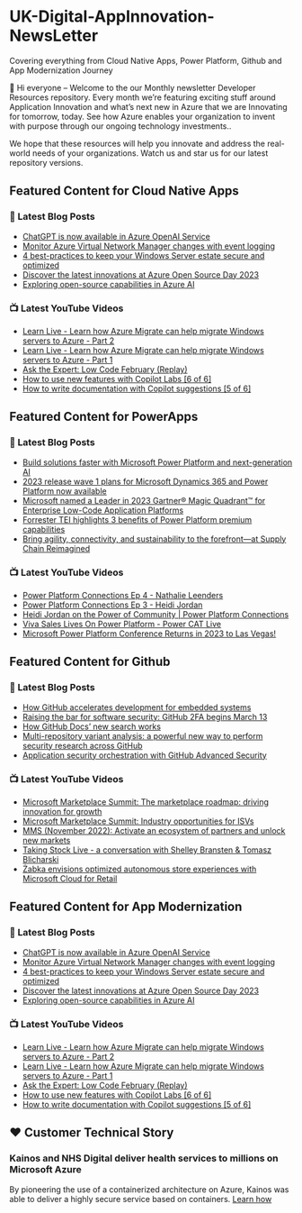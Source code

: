 # UK-Digital-AppInnovation-NewsLetter

Covering everything from Cloud Native Apps, Power Platform, Github and App Modernization Journey

👋 Hi everyone – Welcome to the our Monthly newsletter Developer Resources repository. Every month we’re featuring exciting stuff around Application Innovation and what’s next new in Azure that we are Innovating for tomorrow, today. See how Azure enables your organization to invent with purpose through our ongoing technology investments..


We hope that these resources will help you innovate and address the real-world needs of your organizations. Watch us and star us for our latest repository versions.

## Featured Content for Cloud Native Apps


### 📝 Latest Blog Posts

    
<!-- BLOGCNA:START -->
- [ChatGPT is now available in Azure OpenAI Service](https://azure.microsoft.com/blog/chatgpt-is-now-available-in-azure-openai-service/)
- [Monitor Azure Virtual Network Manager changes with event logging](https://azure.microsoft.com/blog/monitor-azure-virtual-network-manager-changes-with-event-logging/)
- [4 best-practices to keep your Windows Server estate secure and optimized](https://azure.microsoft.com/blog/4-bestpractices-to-keep-your-windows-server-estate-secure-and-optimized/)
- [Discover the latest innovations at Azure Open Source Day 2023 ](https://azure.microsoft.com/blog/discover-the-latest-innovations-at-azure-open-source-day-2023/)
- [Exploring open-source capabilities in Azure AI](https://azure.microsoft.com/blog/exploring-opensource-capabilities-in-azure-ai/)
<!-- BLOGCNA:END -->

### 📺 Latest YouTube Videos

 
<!-- YOUTUBECNA:START -->
- [Learn Live - Learn how Azure Migrate can help migrate Windows servers to Azure - Part 2](https://www.youtube.com/watch?v=pj7P5ohCCXc)
- [Learn Live - Learn how Azure Migrate can help migrate Windows servers to Azure - Part 1](https://www.youtube.com/watch?v=UqbObxdOYTI)
- [Ask the Expert: Low Code February &lpar;Replay&rpar;](https://www.youtube.com/watch?v=RawSYLLGlgU)
- [How to use new features with Copilot Labs [6 of 6]](https://www.youtube.com/watch?v=tl_KQr4xxRM)
- [How to write documentation with Copilot suggestions [5 of 6]](https://www.youtube.com/watch?v=h829tNqrneM)
<!-- YOUTUBECNA:END -->

##  Featured Content for PowerApps
### 📝 Latest Blog Posts
<!-- BLOGPOWER:START -->
- [Build solutions faster with Microsoft Power Platform and next-generation AI](https://cloudblogs.microsoft.com/powerplatform/2023/03/06/build-solutions-faster-with-microsoft-power-platform-and-next-generation-ai/)
- [2023 release wave 1 plans for Microsoft Dynamics 365 and Power Platform now available](https://cloudblogs.microsoft.com/dynamics365/bdm/2023/01/25/2023-release-wave-1-plans-for-microsoft-dynamics-365-and-power-platform-now-available/)
- [Microsoft named a Leader in 2023 Gartner® Magic Quadrant™ for Enterprise Low-Code Application Platforms](https://powerapps.microsoft.com/en-us/blog/microsoft-named-a-leader-in-2023-gartner-magic-quadrant-for-enterprise-low-code-application-platforms/)
- [Forrester TEI highlights 3 benefits of Power Platform premium capabilities](https://cloudblogs.microsoft.com/powerplatform/2022/11/28/forrester-tei-highlights-3-benefits-of-power-platform-premium-capabilities/)
- [Bring agility, connectivity, and sustainability to the forefront—at Supply Chain Reimagined](https://cloudblogs.microsoft.com/dynamics365/bdm/2022/10/27/bring-agility-connectivity-and-sustainability-to-the-forefront-at-supply-chain-reimagined/)
<!-- BLOGPOWER:END -->
 ### 📺 Latest YouTube Videos
    
<!-- YOUTUBEPOWER:START -->
- [Power Platform Connections Ep 4 - Nathalie Leenders](https://www.youtube.com/watch?v=L4c3ZFpo8dY)
- [Power Platform Connections Ep 3 - Heidi Jordan](https://www.youtube.com/watch?v=2kKFDT9aw5w)
- [Heidi Jordan on the Power of Community | Power Platform Connections](https://www.youtube.com/watch?v=ExKXj3C2kbA)
- [Viva Sales Lives On Power Platform - Power CAT Live](https://www.youtube.com/watch?v=Jex7VjWhB-0)
- [Microsoft Power Platform Conference Returns in 2023 to Las Vegas!](https://www.youtube.com/watch?v=uZQA-5EO_zM)
<!-- YOUTUBEPOWER:END -->

##  Featured Content for Github
### 📝 Latest Blog Posts
<!-- BLOGGITHUB:START -->
- [How GitHub accelerates development for embedded systems](https://github.blog/2023-03-09-how-github-accelerates-development-for-embedded-systems/)
- [Raising the bar for software security: GitHub 2FA begins March 13](https://github.blog/2023-03-09-raising-the-bar-for-software-security-github-2fa-begins-march-13/)
- [How GitHub Docs’ new search works](https://github.blog/2023-03-09-how-github-docs-new-search-works/)
- [Multi-repository variant analysis: a powerful new way to perform security research across GitHub](https://github.blog/2023-03-09-multi-repository-variant-analysis-a-powerful-new-way-to-perform-security-research-across-github/)
- [Application security orchestration with GitHub Advanced Security](https://github.blog/2023-03-08-application-security-orchestration-with-github-advanced-security/)
<!-- BLOGGITHUB:END -->
### 📺 Latest YouTube Videos
<!-- YOUTUBEGITHUB:START -->
- [Microsoft Marketplace Summit: The marketplace roadmap: driving innovation for growth](https://www.youtube.com/watch?v=U_KioLonPTw)
- [Microsoft Marketplace Summit: Industry opportunities for ISVs](https://www.youtube.com/watch?v=DAFrbmQE6m4)
- [MMS &lpar;November 2022&rpar;: Activate an ecosystem of partners and unlock new markets](https://www.youtube.com/watch?v=D5C63D4nuB8)
- [Taking Stock Live - a conversation with Shelley Bransten &amp; Tomasz Blicharski](https://www.youtube.com/watch?v=0mqQE2dgpuA)
- [Żabka envisions optimized autonomous store experiences with Microsoft Cloud for Retail](https://www.youtube.com/watch?v=taVRf96pNdI)
<!-- YOUTUBEGITHUB:END -->
##  Featured Content for App Modernization
### 📝 Latest Blog Posts
<!-- BLOGAPPMOD:START -->
- [ChatGPT is now available in Azure OpenAI Service](https://azure.microsoft.com/blog/chatgpt-is-now-available-in-azure-openai-service/)
- [Monitor Azure Virtual Network Manager changes with event logging](https://azure.microsoft.com/blog/monitor-azure-virtual-network-manager-changes-with-event-logging/)
- [4 best-practices to keep your Windows Server estate secure and optimized](https://azure.microsoft.com/blog/4-bestpractices-to-keep-your-windows-server-estate-secure-and-optimized/)
- [Discover the latest innovations at Azure Open Source Day 2023 ](https://azure.microsoft.com/blog/discover-the-latest-innovations-at-azure-open-source-day-2023/)
- [Exploring open-source capabilities in Azure AI](https://azure.microsoft.com/blog/exploring-opensource-capabilities-in-azure-ai/)
<!-- BLOGAPPMOD:END -->
### 📺 Latest YouTube Videos
<!-- YOUTUBEAPPMOD:START -->
- [Learn Live - Learn how Azure Migrate can help migrate Windows servers to Azure - Part 2](https://www.youtube.com/watch?v=pj7P5ohCCXc)
- [Learn Live - Learn how Azure Migrate can help migrate Windows servers to Azure - Part 1](https://www.youtube.com/watch?v=UqbObxdOYTI)
- [Ask the Expert: Low Code February &lpar;Replay&rpar;](https://www.youtube.com/watch?v=RawSYLLGlgU)
- [How to use new features with Copilot Labs [6 of 6]](https://www.youtube.com/watch?v=tl_KQr4xxRM)
- [How to write documentation with Copilot suggestions [5 of 6]](https://www.youtube.com/watch?v=h829tNqrneM)
<!-- YOUTUBEAPPMOD:END -->


## ♥️ Customer Technical Story 

### Kainos and NHS Digital deliver health services to millions on Microsoft Azure

By pioneering the use of a containerized architecture on Azure, Kainos was able to deliver a highly secure service based on containers. [Learn how](https://customers.microsoft.com/en-us/story/1368348549535774520-kainos-and-nhs-digital-deliver-health-services-to-millions-on-microsoft-azure)

